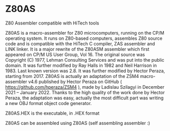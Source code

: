 # Z80AS
Z80 Assembler compatible with HiTech tools

Z80AS is a macro-assembler for Z80 microcomputers, running on the CP/M operating system. 
It runs on Z80-based computers, assembles Z80 source code and is compatible with the HiTech C compiler, ZAS assembler and LINK linker.
It is a major rewrite of the Z80ASM assembler which first appeared on CP/M US User Group, Vol 16. 
The original source was Copyright (C) 1977, Lehman Consulting Services and was put into the public domain. 
It was further modified by Ray Halls in 1982 and Neil Harrison in 1983. 
Last known version was 2.8. It was further modified by Hector Peraza, starting from 2017. 
Z80AS is actually an adaptation of the ZSM4 macro-assembler v4.6 published by Hector Peraza on GitHub ( https://github.com/hperaza/ZSM4 ), made by Ladislau Szilagyi in December 2021 – January 2022.
Thanks to the high quality of the work done by Hector Peraza, the adaptation was easy, actually the most difficult part was writing a new OBJ format object code generator.

Z80AS.HEX is the executable, in .HEX format

Z80AS can be assembled using Z80AS (self assembling assembler :)

